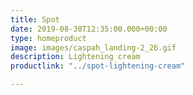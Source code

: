 ```yaml
---
title: Spot
date: 2019-08-30T12:35:00.000+00:00
type: homeproduct
image: images/caspah_landing-2_26.gif
description: Lightening cream
productlink: "../spot-lightening-cream"

---
```

